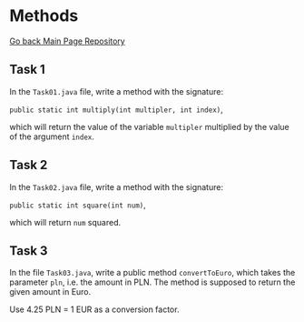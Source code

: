 # Methods
<a href="https://github.com/grzesiek-worek/Java-Basics">Go back Main Page Repository</a>

## Task 1

In the `Task01.java` file, write a method with the signature:

`public static int multiply(int multipler, int index)`,

which will return the value of the variable `multipler` multiplied by the value of the argument `index`.

## Task 2

In the `Task02.java` file, write a method with the signature:

`public static int square(int num)`,

which will return `num` squared.

## Task 3

In the file `Task03.java`, write a public method `convertToEuro`, which takes the parameter `pln`, i.e. the amount in PLN.
The method is supposed to return the given amount in Euro.

Use 4.25 PLN = 1 EUR as a conversion factor.


